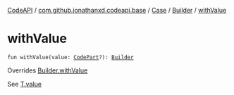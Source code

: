 [CodeAPI](../../../index.md) / [com.github.jonathanxd.codeapi.base](../../index.md) / [Case](../index.md) / [Builder](index.md) / [withValue](.)

# withValue

`fun withValue(value: `[`CodePart`](../../../com.github.jonathanxd.codeapi/-code-part/index.md)`?): `[`Builder`](index.md)

Overrides [Builder.withValue](../../-value-holder/-builder/with-value.md)

See [T.value](#)

